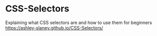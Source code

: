 # CSS-Selectors
Explaining what CSS selectors are and how to use them for beginners
https://ashley-slaney.github.io/CSS-Selectors/
